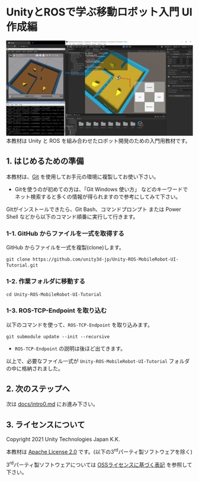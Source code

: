 # UnityとROSで学ぶ移動ロボット入門 UI作成編

![](./docs/images/intro0-1.png)
本教材は Unity と ROS を組み合わせたロボット開発のための入門用教材です。

## 1. はじめるための準備

本教材は、[Git](https://git-scm.com/) を使用してお手元の環境に複製してお使い下さい。

* Gitを使うのが初めての方は、「Git Windows 使い方」 などのキーワードでネット検索すると多くの情報が得られますので参考にしてみて下さい。

Gitがインストールできたら、Git Bash、コマンドプロンプト または Power Shell などから以下のコマンド順番に実行して行きます。

### 1-1. GitHub からファイルを一式を取得する

GitHub からファイルを一式を複製(clone)します。
```
git clone https://github.com/unity3d-jp/Unity-ROS-MobileRobot-UI-Tutorial.git
```

### 1-2. 作業フォルダに移動する
```
cd Unity-ROS-MobileRobot-UI-Tutorial
```

### 1-3. ROS-TCP-Endpoint を取り込む

以下のコマンドを使って、`ROS-TCP-Endpoint` を取り込みます。
```
git submodule update --init --recursive
```
* `ROS-TCP-Endpoint` の説明は後ほど出てきます。

以上で、必要なファイル一式が `Unity-ROS-MobileRobot-UI-Tutorial` フォルダの中に格納されました。

## 2. 次のステップへ

次は [docs/intro0.md](docs/intro0.md) にお進み下さい。

## 3. ライセンスについて

Copyright 2021 Unity Technologies Japan K.K.

本教材は [Apache License 2.0](./LICENSE-2.0.txt) です。(以下の3<sup>rd</sup>パーティ製ソフトウェアを除く)

3<sup>rd</sup>パーティ製ソフトウェアについては [OSSライセンスに基づく表記](./THIRD-PARTY-LICENSE.md) を参照して下さい。